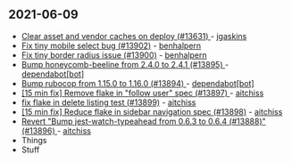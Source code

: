 ## 2021-06-09

- [Clear asset and vendor caches on deploy (#13631) ](https://github.com/forem/forem/commit/6c6f24fdfa24dcfbdc3703033391ed018b1a899d) -
  [jgaskins](https://github.com/jgaskins)
- [Fix tiny mobile select bug (#13902)](https://github.com/forem/forem/commit/5dcf3678b2e91714cd530b1b7e45a6ed6243ffc3) -
  [benhalpern](https://github.com/benhalpern)
- [Fix tiny border radius issue (#13900)](https://github.com/forem/forem/commit/7a50892c717477a0a7719fb23d572aaa2898a438) -
  [benhalpern](https://github.com/benhalpern)
- [Bump honeycomb-beeline from 2.4.0 to 2.4.1 (#13895) ](https://github.com/forem/forem/commit/d101bc18ce29e5e41e96c2650e48c06c95b97d53) -
  [dependabot[bot]](https://github.com/apps/dependabot)
- [Bump rubocop from 1.15.0 to 1.16.0 (#13894) ](https://github.com/forem/forem/commit/609afc71c7e9dbdae757b8be7d17d50d110716e3) -
  [dependabot[bot]](https://github.com/apps/dependabot)
- [[15 min fix] Remove flake in "follow user" spec (#13897) ](https://github.com/forem/forem/commit/7a17cdf0f3cfbfdf39c7b5c8c07446c252682a55) -
  [aitchiss](https://github.com/aitchiss)
- [fix flake in delete listing test (#13899)](https://github.com/forem/forem/commit/e04c6152a4e1601047d0e4f31822bd2e8cd075aa) -
  [aitchiss](https://github.com/aitchiss)
- [[15 min fix] Reduce flake in sidebar navigation spec (#13898)](https://github.com/forem/forem/commit/9b8d7cabb3297968fdf390394278742895eae3c7) -
  [aitchiss](https://github.com/aitchiss)
- [Revert "Bump jest-watch-typeahead from 0.6.3 to 0.6.4 (#13888)" (#13896) ](https://github.com/forem/forem/commit/c808d264a7588deac21d0f5455c789ed7de1aaa6) -
  [aitchiss](https://github.com/aitchiss)
- Things
- Stuff
